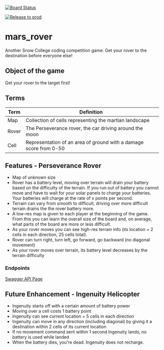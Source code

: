 [![Board Status](https://dev.azure.com/sn0/6b8f452c-c20f-44c6-a6e3-bbd6e2e3bb69/2e6df97a-2fc1-4faa-b6d8-55ac9875d901/_apis/work/boardbadge/cce13adf-1d2f-486b-b006-dfbdfcfe7123)](https://dev.azure.com/sn0/6b8f452c-c20f-44c6-a6e3-bbd6e2e3bb69/_boards/board/t/2e6df97a-2fc1-4faa-b6d8-55ac9875d901/Microsoft.RequirementCategory/)

[![Release to prod](https://github.com/SnowSE/mars_rover/actions/workflows/deploy-main-branch.yaml/badge.svg)](https://github.com/SnowSE/mars_rover/actions/workflows/deploy-main-branch.yaml)

# mars_rover

Another Snow College coding competition game. Get your rover to the destination before everyone else!

## Object of the game

Get your rover to the target first!

## Terms

| Term  | Definition                                                        |
| ----- | ----------------------------------------------------------------- |
| Map   | Collection of cells representing the martian landscape            |
| Rover | The Perseverance rover, the car driving around the moon           |
| Cell  | Representation of an area of ground with a damage score from 0-50 |

## Features - Perseverance Rover

- Map of unknown size
- Rover has a battery level, moving over terrain will drain your battery based on the difficulty of the terrain.  If you run out of battery you cannot move and have to wait for your solar panels to charge your batteries.  Your batteries will charge at the rate of x points per second.
- Terrain can vary from smooth to difficult, driving over more difficult terrain drains the the rover battery more.
- A low-res map is given to each player at the beginning of the game.  From this you can learn the overall size of the board and, on average, what parts of the board are more or less difficult.
- As your rover moves you can see high-res terrain info (its location + 2 cells in each direction, 25 cells total).
- Rover can turn right, turn left, go forward, go backward (no diagonal movement)
- As your rover moves over terrain, its battery level decreases by the terrain difficulty

### Endpoints

[Swagger API Page](https://snow-rover.azurewebsites.net/swagger/index.html)

## Future Enhancement - Ingenuity Helicopter

- Ingenuity starts off with a certain amount of battery power
- Moving over a cell costs 1 battery point
- Ingenuity can see current location + 5 cells in each direction
- Ingenuity can move in any direction (including diagonal) by giving it a destination within 2 cells of its current location
- If no movement command sent within 1 second Ingenuity lands, no battery is used while landed
- When the battery dies, you're dead.  Ingenuity does not recharge.
